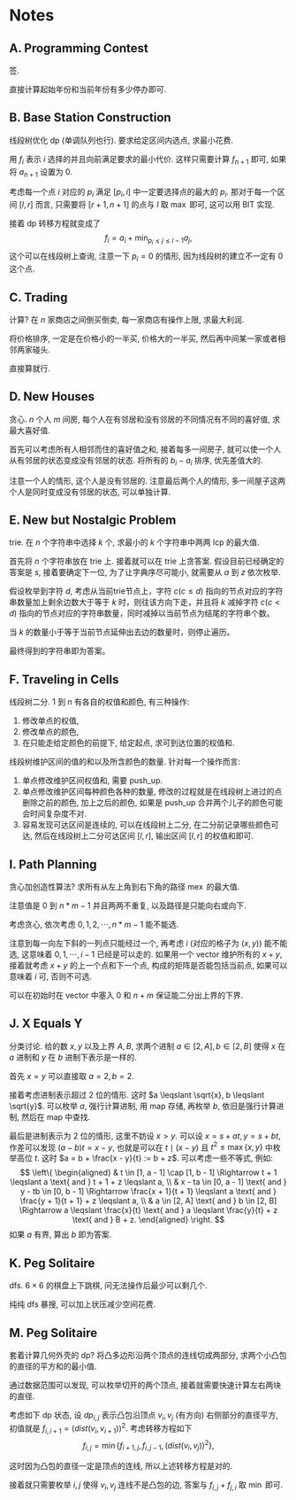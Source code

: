 # Notes

## A. Programming Contest
签. 

直接计算起始年份和当前年份有多少停办即可.

## B. Base Station Construction
线段树优化 dp (单调队列也行). 要求给定区间内选点, 求最小花费.

用 $f_i$ 表示 $i$ 选择的并且向前满足要求的最小代价.
这样只需要计算 $f_{n+1}$ 即可, 如果将 $a_{n+1}$ 设置为 $0$.

考虑每一个点 $i$ 对应的 $p_i$ 满足 $[p_i, i]$ 中一定要选择点的最大的 $p_i$.
那对于每一个区间 $[l, r]$ 而言, 只需要将 $[r + 1, n + 1]$ 的点与 $l$ 取 $\max$ 即可, 这可以用 BIT 实现.

接着 dp 转移方程就变成了
$$
f_i = a_i + \min_{p_i \leqslant j \leqslant i - 1} a_j,
$$
这个可以在线段树上查询, 注意一下 $p_i = 0$ 的情形, 因为线段树的建立不一定有 $0$ 这个点.

## C. Trading
计算? 在 $n$ 家商店之间倒买倒卖, 每一家商店有操作上限, 求最大利润.

将价格排序, 一定是在价格小的一半买, 价格大的一半买, 然后再中间某一家或者相邻两家碰头.

直接算就行.

## D. New Houses
贪心. $n$ 个人 $m$ 间房, 每个人在有邻居和没有邻居的不同情况有不同的喜好值, 求最大喜好值.

首先可以考虑所有人相邻而住的喜好值之和, 接着每多一间房子, 就可以使一个人从有邻居的状态变成没有邻居的状态.
将所有的 $b_i - a_i$ 排序, 优先差值大的.

注意一个人的情形, 这个人是没有邻居的.
注意最后两个人的情形, 多一间屋子这两个人是同时变成没有邻居的状态, 可以单独计算.

## E. New but Nostalgic Problem
trie. 在 $n$ 个字符串中选择 $k$ 个, 求最小的 $k$ 个字符串中两两 lcp 的最大值.

首先将 $n$ 个字符串放在 trie 上. 接着就可以在 trie 上贪答案.
假设目前已经确定的答案是 $s$, 接着要确定下一位, 为了让字典序尽可能小, 就需要从 $a$ 到 $z$ 依次枚举.

假设枚举到字符 $d$, 考虑从当前trie节点上，字符 $c(c \leq d)$ 指向的节点对应的字符串数量加上剩余边数大于等于 $k$ 时，则往该方向下走，并且将 $k$ 减掉字符 $c(c < d)$ 指向的节点对应的字符串数量，同时减掉以当前节点为结尾的字符串个数。

当 $k$ 的数量小于等于当前节点延伸出去边的数量时，则停止遍历。

最终得到的字符串即为答案。


## F. Traveling in Cells
线段树二分. $1$ 到 $n$ 有各自的权值和颜色, 有三种操作:
1. 修改单点的权值,
2. 修改单点的颜色,
2. 在只能走给定颜色的前提下, 给定起点, 求可到达位置的权值和.

线段树维护区间的值的和以及所含颜色的数量. 针对每一个操作而言:
1. 单点修改维护区间权值和, 需要 push_up.
2. 单点修改维护区间每种颜色各种的数量, 修改的过程就是在线段树上进过的点删除之前的颜色, 加上之后的颜色, 如果是 push_up 合并两个儿子的颜色可能会时间复杂度不对.
3. 容易发现可达区间是连续的, 可以在线段树上二分, 在二分前记录哪些颜色可达, 然后在线段树上二分可达区间 $[l, r]$, 输出区间 $[l, r]$ 的权值和即可.

## I. Path Planning
贪心加创造性算法? 求所有从左上角到右下角的路径 $\operatorname{mex}$ 的最大值.

注意值是 $0$ 到 $n * m - 1$ 并且两两不重复, 以及路径是只能向右或向下.

考虑贪心, 依次考虑 $0, 1, 2, \cdots, n * m - 1$ 能不能选.

注意到每一向左下斜的一列点只能经过一个, 再考虑 $i$ (对应的格子为 $(x, y)$) 能不能选, 这意味着 $0, 1, \cdots, i - 1$ 已经是可以走的.
如果用一个 vector 维护所有的 $x + y$, 接着就考虑 $x + y$ 的上一个点和下一个点, 构成的矩阵是否能包括当前点, 如果可以意味着 $i$ 可, 否则不可选.

可以在初始时在 vector 中塞入 $0$ 和 $n + m$ 保证能二分出上界的下界.

## J. X Equals Y
分类讨论. 给的数 $x, y$ 以及上界 $A, B$, 求两个进制 $a \in [2, A], b \in [2, B]$ 使得 $x$ 在 $a$ 进制和 $y$ 在 $b$ 进制下表示是一样的.

首先 $x = y$ 可以直接取 $a = 2, b = 2$.

接着考虑进制表示超过 $2$ 位的情形.
这时 $a \leqslant \sqrt{x}, b \leqslant \sqrt{y}$.
可以枚举 $a$, 强行计算进制, 用 map 存储, 再枚举 $b$, 依旧是强行计算进制, 然后在 map 中查找.

最后是进制表示为 $2$ 位的情形, 这里不妨设 $x > y$.
可以设 $x = s + at, y = s + bt$, 作差可以发现 $(a - b) t = x - y$, 也就是可以在 $t \mid (x - y)$ 且 $t^2 \leqslant \max\{x, y\}$ 中枚举高位 $t$. 这时 $a = b + \frac{x - y}{t} := b + z$.
可以考虑一些不等式, 例如:
$$
\left\{
\begin{aligned}
& t \in [1, a - 1] \cap [1, b - 1] \Rightarrow t + 1 \leqslant a \text{ and } t + 1 + z \leqslant a, \\
& x - ta \in [0, a - 1] \text{ and } y - tb \in [0, b - 1] \Rightarrow \frac{x + 1}{t + 1} \leqslant a \text{ and } \frac{y + 1}{t + 1} + z \leqslant a, \\
& a \in [2, A] \text{ and } b \in [2, B] \Rightarrow a \leqslant \frac{x}{t} \text{ and } a \leqslant \frac{y}{t} + z \text{ and } B + z.
\end{aligned}
\right.
$$
如果 $a$ 有界, 算出 $b$ 即为答案.

## K. Peg Solitaire
dfs. $6 \times 6$ 的棋盘上下跳棋, 问无法操作后最少可以剩几个.

纯纯 dfs 暴搜, 可以加上状压减少空间花费.

## M. Peg Solitaire
套着计算几何外壳的 dp? 将凸多边形沿两个顶点的连线切成两部分, 求两个小凸包的直径的平方和的最小值.

通过数据范围可以发现, 可以枚举切开的两个顶点, 接着就需要快速计算左右两块的直径.

考虑如下 dp 状态, 设 $dp_{i, j}$ 表示凸包沿顶点 $v_i, v_j$ (有方向) 右侧部分的直径平方, 初值就是 $f_{i, i + 1} = (dist(v_i, v_{i+1}))^2$.
考虑转移方程如下
$$
f_{i, j} = \min\{f_{i+1, j}, f_{i, j-1}, (dist(v_i, v_j))^2\},
$$

这时因为凸包的直径一定是顶点的连线, 所以上述转移方程是对的.

接着就只需要枚举 $i, j$ 使得 $v_i, v_j$ 连线不是凸包的边, 答案与 $f_{i, j} + f_{j, i}$ 取 $\min$ 即可.





